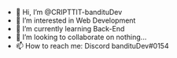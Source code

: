 - 👋 Hi, I’m @CRIPTTIT-bandituDev
- 👀 I’m interested in Web Development
- 🌱 I’m currently learning Back-End
- 💞️ I’m looking to collaborate on nothing...
- 📫 How to reach me: Discord bandituDev#0154

